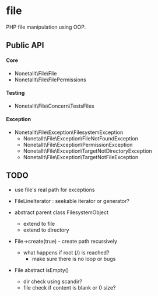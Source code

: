 # file

PHP file manipulation using OOP.

## Public API

#### Core

* Nonetallt\File\File
* Nonetallt\File\FilePermissions

#### Testing

* Nonetallt\File\Concern\TestsFiles

#### Exception

* Nonetallt\File\Exception\FilesystemException
    * Nonetallt\File\Exception\FileNotFoundException
    * Nonetallt\File\Exception\PermissionException
    * Nonetallt\File\Exception\TargetNotDirectoryException
    * Nonetallt\File\Exception\TargetNotFileException

## TODO

* use file's real path for exceptions
* FileLineIterator : seekable iterator or generator?

* abstract parent class FilesystemObject
    * extend to file
    * extend to directory

* File->create(true) - create path recursively
    * what happens if root (/) is reached?
        * make sure there is no loop or bugs

* File abstract isEmpty()
    * dir check using scandir?
    * file check if content is blank or 0 size?
